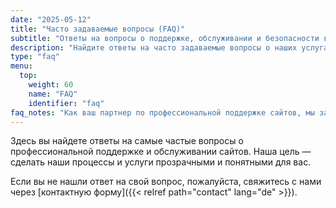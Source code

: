 ```yaml
---
date: "2025-05-12"
title: "Часто задаваемые вопросы (FAQ)"
subtitle: "Ответы на вопросы о поддержке, обслуживании и безопасности вашего сайта"
description: "Найдите ответы на часто задаваемые вопросы о наших услугах по профессиональной поддержке, обслуживанию и развитию веб-сайтов."
type: "faq"
menu:
  top:
    weight: 60
    name: "FAQ"
    identifier: "faq"
faq_notes: "Как ваш партнер по профессиональной поддержке сайтов, мы заботимся о том, чтобы ваш веб-ресурс всегда был безопасным, быстрым и актуальным. Мы понимаем, что у вас могут возникнуть вопросы о процессе, технологиях и стоимости. Здесь мы собрали ответы на самые частые из них, чтобы обеспечить вам ясность и прозрачность."
---
```


Здесь вы найдете ответы на самые частые вопросы о профессиональной поддержке и обслуживании сайтов. Наша цель — сделать наши процессы и услуги прозрачными и понятными для вас.

Если вы не нашли ответ на свой вопрос, пожалуйста, свяжитесь с нами через [контактную форму]({{< relref path="contact" lang="de" >}}).
